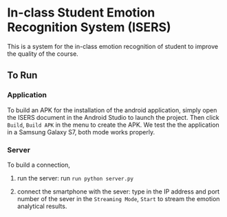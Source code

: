 # In-class Student Emotion Recognition System (ISERS)
This is a system for the in-class emotion recognition of student to improve the quality of the course.

## To Run

### Application

To build an APK for the installation of the android application, simply open the ISERS document in the Android Studio to launch the project. Then click `Build`, `Build APK` in the menu to create the APK. We test the the application in a Samsung Galaxy S7, both mode works properly.

### Server

To build a connection,

1. run the server: run `run python server.py`

2. connect the smartphone with the sever: type in the IP address and port number of the sever in the `Streaming Mode`, `Start` to stream the emotion analytical results.

